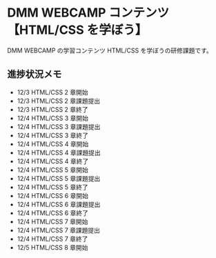 # DMM WEBCAMP コンテンツ【HTML/CSS を学ぼう】

DMM WEBCAMP の学習コンテンツ HTML/CSS を学ぼうの研修課題です。

## 進捗状況メモ

- 12/3 HTML/CSS 2 章開始
- 12/3 HTML/CSS 2 章課題提出
- 12/3 HTML/CSS 2 章終了
- 12/4 HTML/CSS 3 章開始
- 12/4 HTML/CSS 3 章課題提出
- 12/4 HTML/CSS 3 章終了
- 12/4 HTML/CSS 4 章開始
- 12/4 HTML/CSS 4 章課題提出
- 12/4 HTML/CSS 4 章終了
- 12/4 HTML/CSS 5 章開始
- 12/4 HTML/CSS 5 章課題提出
- 12/4 HTML/CSS 5 章終了
- 12/4 HTML/CSS 6 章開始
- 12/4 HTML/CSS 6 章課題提出
- 12/4 HTML/CSS 6 章終了
- 12/4 HTML/CSS 7 章開始
- 12/4 HTML/CSS 7 章課題提出
- 12/4 HTML/CSS 7 章終了
- 12/5 HTML/CSS 8 章開始